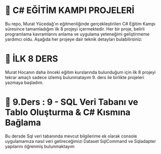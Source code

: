 # 🚀 C# EĞİTİM KAMPI PROJELERİ
Bu repo, Murat Yücedağ'ın eğitmenliğinde gerçekleştirilen C# Eğitim Kampı süresince tamamladığım ilk 8 projeyi içermektedir. Her bir proje, belirli programlama kavramlarını anlama ve uygulama yeteneğimi geliştirmeme yardımcı oldu. Aşağıda her projeye dair teknik detayları bulabilirsiniz:

# 🚀 İLK 8 DERS 
Murat Hocanın daha önceki eğitim kurslarında bulunduğum için ilk 8 projeyi tekrar amaçlı sadece izlemiş bulunmatayım 9. ders ile birlikte projeleri yazmaya başladım.

# 🚀 9.Ders : 9 - SQL Veri Tabanı ve Tablo Oluşturma & C# Kısmına Bağlama

Bu dersde Sql veri tabanında mevcut bilgilerime ek olarak console uygulamamıza nasıl veri getireceğimizi Dataset SqlCommand ve Sqladapter yapılarını öğrenmiş bulunmaktayım

